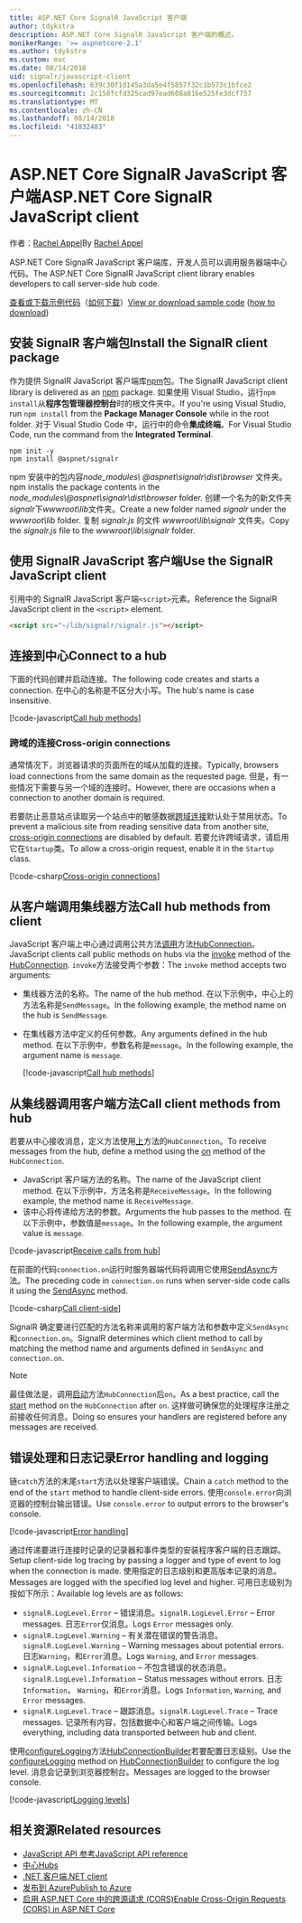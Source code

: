 ```yaml
---
title: ASP.NET Core SignalR JavaScript 客户端
author: tdykstra
description: ASP.NET Core SignalR JavaScript 客户端的概述。
monikerRange: '>= aspnetcore-2.1'
ms.author: tdykstra
ms.custom: mvc
ms.date: 08/14/2018
uid: signalr/javascript-client
ms.openlocfilehash: 639c30f1d145a3da5e4f5857f32c1b573c1bfce2
ms.sourcegitcommit: 2c158fcfd325cad97ead608a816e525fe3dcf757
ms.translationtype: MT
ms.contentlocale: zh-CN
ms.lasthandoff: 08/14/2018
ms.locfileid: "41832483"
---
```

# <a name="aspnet-core-signalr-javascript-client"></a><span data-ttu-id="9fa79-103">ASP.NET Core SignalR JavaScript 客户端</span><span class="sxs-lookup"><span data-stu-id="9fa79-103">ASP.NET Core SignalR JavaScript client</span></span>

<span data-ttu-id="9fa79-104">作者：[Rachel Appel](http://twitter.com/rachelappel)</span><span class="sxs-lookup"><span data-stu-id="9fa79-104">By [Rachel Appel](http://twitter.com/rachelappel)</span></span>

<span data-ttu-id="9fa79-105">ASP.NET Core SignalR JavaScript 客户端库，开发人员可以调用服务器端中心代码。</span><span class="sxs-lookup"><span data-stu-id="9fa79-105">The ASP.NET Core SignalR JavaScript client library enables developers to call server-side hub code.</span></span>

<span data-ttu-id="9fa79-106">[查看或下载示例代码](https://github.com/aspnet/Docs/tree/live/aspnetcore/signalr/javascript-client/sample)（[如何下载](xref:tutorials/index#how-to-download-a-sample)）</span><span class="sxs-lookup"><span data-stu-id="9fa79-106">[View or download sample code](https://github.com/aspnet/Docs/tree/live/aspnetcore/signalr/javascript-client/sample) ([how to download](xref:tutorials/index#how-to-download-a-sample))</span></span>

## <a name="install-the-signalr-client-package"></a><span data-ttu-id="9fa79-107">安装 SignalR 客户端包</span><span class="sxs-lookup"><span data-stu-id="9fa79-107">Install the SignalR client package</span></span>

<span data-ttu-id="9fa79-108">作为提供 SignalR JavaScript 客户端库[npm](https://www.npmjs.com/)包。</span><span class="sxs-lookup"><span data-stu-id="9fa79-108">The SignalR JavaScript client library is delivered as an [npm](https://www.npmjs.com/) package.</span></span> <span data-ttu-id="9fa79-109">如果使用 Visual Studio，运行`npm install`从**程序包管理器控制台**时的根文件夹中。</span><span class="sxs-lookup"><span data-stu-id="9fa79-109">If you're using Visual Studio, run `npm install` from the **Package Manager Console** while in the root folder.</span></span> <span data-ttu-id="9fa79-110">对于 Visual Studio Code 中，运行中的命令**集成终端**。</span><span class="sxs-lookup"><span data-stu-id="9fa79-110">For Visual Studio Code, run the command from the **Integrated Terminal**.</span></span>

  ```console
  npm init -y
  npm install @aspnet/signalr
  ```

<span data-ttu-id="9fa79-111">npm 安装中的包内容*node_modules\\ @aspnet\signalr\dist\browser* 文件夹。</span><span class="sxs-lookup"><span data-stu-id="9fa79-111">npm installs the package contents in the *node_modules\\@aspnet\signalr\dist\browser* folder.</span></span> <span data-ttu-id="9fa79-112">创建一个名为的新文件夹*signalr*下*wwwroot\\lib*文件夹。</span><span class="sxs-lookup"><span data-stu-id="9fa79-112">Create a new folder named *signalr* under the *wwwroot\\lib* folder.</span></span> <span data-ttu-id="9fa79-113">复制 *signalr.js* 的文件 *wwwroot\lib\signalr* 文件夹。</span><span class="sxs-lookup"><span data-stu-id="9fa79-113">Copy the *signalr.js* file to the *wwwroot\lib\signalr* folder.</span></span>

## <a name="use-the-signalr-javascript-client"></a><span data-ttu-id="9fa79-114">使用 SignalR JavaScript 客户端</span><span class="sxs-lookup"><span data-stu-id="9fa79-114">Use the SignalR JavaScript client</span></span>

<span data-ttu-id="9fa79-115">引用中的 SignalR JavaScript 客户端`<script>`元素。</span><span class="sxs-lookup"><span data-stu-id="9fa79-115">Reference the SignalR JavaScript client in the `<script>` element.</span></span>

```html
<script src="~/lib/signalr/signalr.js"></script>
```

## <a name="connect-to-a-hub"></a><span data-ttu-id="9fa79-116">连接到中心</span><span class="sxs-lookup"><span data-stu-id="9fa79-116">Connect to a hub</span></span>

<span data-ttu-id="9fa79-117">下面的代码创建并启动连接。</span><span class="sxs-lookup"><span data-stu-id="9fa79-117">The following code creates and starts a connection.</span></span> <span data-ttu-id="9fa79-118">在中心的名称是不区分大小写。</span><span class="sxs-lookup"><span data-stu-id="9fa79-118">The hub's name is case insensitive.</span></span>

[!code-javascript[Call hub methods](javascript-client/sample/wwwroot/js/chat.js?range=9-12,28)]

### <a name="cross-origin-connections"></a><span data-ttu-id="9fa79-119">跨域的连接</span><span class="sxs-lookup"><span data-stu-id="9fa79-119">Cross-origin connections</span></span>

<span data-ttu-id="9fa79-120">通常情况下，浏览器请求的页面所在的域从加载的连接。</span><span class="sxs-lookup"><span data-stu-id="9fa79-120">Typically, browsers load connections from the same domain as the requested page.</span></span> <span data-ttu-id="9fa79-121">但是，有一些情况下需要与另一个域的连接时。</span><span class="sxs-lookup"><span data-stu-id="9fa79-121">However, there are occasions when a connection to another domain is required.</span></span>

<span data-ttu-id="9fa79-122">若要防止恶意站点读取另一个站点中的敏感数据[跨域连接](xref:security/cors)默认处于禁用状态。</span><span class="sxs-lookup"><span data-stu-id="9fa79-122">To prevent a malicious site from reading sensitive data from another site, [cross-origin connections](xref:security/cors) are disabled by default.</span></span> <span data-ttu-id="9fa79-123">若要允许跨域请求，请启用它在`Startup`类。</span><span class="sxs-lookup"><span data-stu-id="9fa79-123">To allow a cross-origin request, enable it in the `Startup` class.</span></span>

[!code-csharp[Cross-origin connections](javascript-client/sample/Startup.cs?highlight=29-35,56)]

## <a name="call-hub-methods-from-client"></a><span data-ttu-id="9fa79-124">从客户端调用集线器方法</span><span class="sxs-lookup"><span data-stu-id="9fa79-124">Call hub methods from client</span></span>

<span data-ttu-id="9fa79-125">JavaScript 客户端上中心通过调用公共方法[调用](/javascript/api/%40aspnet/signalr/hubconnection#invoke)方法[HubConnection](/javascript/api/%40aspnet/signalr/hubconnection)。</span><span class="sxs-lookup"><span data-stu-id="9fa79-125">JavaScript clients call public methods on hubs via the [invoke](/javascript/api/%40aspnet/signalr/hubconnection#invoke) method of the [HubConnection](/javascript/api/%40aspnet/signalr/hubconnection).</span></span> <span data-ttu-id="9fa79-126">`invoke`方法接受两个参数：</span><span class="sxs-lookup"><span data-stu-id="9fa79-126">The `invoke` method accepts two arguments:</span></span>

* <span data-ttu-id="9fa79-127">集线器方法的名称。</span><span class="sxs-lookup"><span data-stu-id="9fa79-127">The name of the hub method.</span></span> <span data-ttu-id="9fa79-128">在以下示例中，中心上的方法名称是`SendMessage`。</span><span class="sxs-lookup"><span data-stu-id="9fa79-128">In the following example, the method name on the hub is `SendMessage`.</span></span>
* <span data-ttu-id="9fa79-129">在集线器方法中定义的任何参数。</span><span class="sxs-lookup"><span data-stu-id="9fa79-129">Any arguments defined in the hub method.</span></span> <span data-ttu-id="9fa79-130">在以下示例中，参数名称是`message`。</span><span class="sxs-lookup"><span data-stu-id="9fa79-130">In the following example, the argument name is `message`.</span></span>

  [!code-javascript[Call hub methods](javascript-client/sample/wwwroot/js/chat.js?range=24)]

## <a name="call-client-methods-from-hub"></a><span data-ttu-id="9fa79-131">从集线器调用客户端方法</span><span class="sxs-lookup"><span data-stu-id="9fa79-131">Call client methods from hub</span></span>

<span data-ttu-id="9fa79-132">若要从中心接收消息，定义方法使用[上](/javascript/api/%40aspnet/signalr/hubconnection#on)方法的`HubConnection`。</span><span class="sxs-lookup"><span data-stu-id="9fa79-132">To receive messages from the hub, define a method using the [on](/javascript/api/%40aspnet/signalr/hubconnection#on) method of the `HubConnection`.</span></span>

* <span data-ttu-id="9fa79-133">JavaScript 客户端方法的名称。</span><span class="sxs-lookup"><span data-stu-id="9fa79-133">The name of the JavaScript client method.</span></span> <span data-ttu-id="9fa79-134">在以下示例中，方法名称是`ReceiveMessage`。</span><span class="sxs-lookup"><span data-stu-id="9fa79-134">In the following example, the method name is `ReceiveMessage`.</span></span>
* <span data-ttu-id="9fa79-135">该中心将传递给方法的参数。</span><span class="sxs-lookup"><span data-stu-id="9fa79-135">Arguments the hub passes to the method.</span></span> <span data-ttu-id="9fa79-136">在以下示例中，参数值是`message`。</span><span class="sxs-lookup"><span data-stu-id="9fa79-136">In the following example, the argument value is `message`.</span></span>

[!code-javascript[Receive calls from hub](javascript-client/sample/wwwroot/js/chat.js?range=14-19)]

<span data-ttu-id="9fa79-137">在前面的代码`connection.on`运行时服务器端代码将调用它使用[SendAsync](/dotnet/api/microsoft.aspnetcore.signalr.clientproxyextensions.sendasync)方法。</span><span class="sxs-lookup"><span data-stu-id="9fa79-137">The preceding code in `connection.on` runs when server-side code calls it using the [SendAsync](/dotnet/api/microsoft.aspnetcore.signalr.clientproxyextensions.sendasync) method.</span></span>

[!code-csharp[Call client-side](javascript-client/sample/hubs/chathub.cs?range=8-11)]

<span data-ttu-id="9fa79-138">SignalR 确定要进行匹配的方法名称来调用的客户端方法和参数中定义`SendAsync`和`connection.on`。</span><span class="sxs-lookup"><span data-stu-id="9fa79-138">SignalR determines which client method to call by matching the method name and arguments defined in `SendAsync` and `connection.on`.</span></span>

> [!NOTE]
> <span data-ttu-id="9fa79-139">最佳做法是，调用[启动](/javascript/api/%40aspnet/signalr/hubconnection#start)方法`HubConnection`后`on`。</span><span class="sxs-lookup"><span data-stu-id="9fa79-139">As a best practice, call the [start](/javascript/api/%40aspnet/signalr/hubconnection#start) method on the `HubConnection` after `on`.</span></span> <span data-ttu-id="9fa79-140">这样做可确保您的处理程序注册之前接收任何消息。</span><span class="sxs-lookup"><span data-stu-id="9fa79-140">Doing so ensures your handlers are registered before any messages are received.</span></span>

## <a name="error-handling-and-logging"></a><span data-ttu-id="9fa79-141">错误处理和日志记录</span><span class="sxs-lookup"><span data-stu-id="9fa79-141">Error handling and logging</span></span>

<span data-ttu-id="9fa79-142">链`catch`方法的末尾`start`方法以处理客户端错误。</span><span class="sxs-lookup"><span data-stu-id="9fa79-142">Chain a `catch` method to the end of the `start` method to handle client-side errors.</span></span> <span data-ttu-id="9fa79-143">使用`console.error`向浏览器的控制台输出错误。</span><span class="sxs-lookup"><span data-stu-id="9fa79-143">Use `console.error` to output errors to the browser's console.</span></span>

[!code-javascript[Error handling](javascript-client/sample/wwwroot/js/chat.js?range=28)]

<span data-ttu-id="9fa79-144">通过传递要进行连接时记录的记录器和事件类型的安装程序客户端的日志跟踪。</span><span class="sxs-lookup"><span data-stu-id="9fa79-144">Setup client-side log tracing by passing a logger and type of event to log when the connection is made.</span></span> <span data-ttu-id="9fa79-145">使用指定的日志级别和更高版本记录的消息。</span><span class="sxs-lookup"><span data-stu-id="9fa79-145">Messages are logged with the specified log level and higher.</span></span> <span data-ttu-id="9fa79-146">可用日志级别为按如下所示：</span><span class="sxs-lookup"><span data-stu-id="9fa79-146">Available log levels are as follows:</span></span>

* <span data-ttu-id="9fa79-147">`signalR.LogLevel.Error` &ndash; 错误消息。</span><span class="sxs-lookup"><span data-stu-id="9fa79-147">`signalR.LogLevel.Error` &ndash; Error messages.</span></span> <span data-ttu-id="9fa79-148">日志`Error`仅消息。</span><span class="sxs-lookup"><span data-stu-id="9fa79-148">Logs `Error` messages only.</span></span>
* <span data-ttu-id="9fa79-149">`signalR.LogLevel.Warning` &ndash; 有关潜在错误的警告消息。</span><span class="sxs-lookup"><span data-stu-id="9fa79-149">`signalR.LogLevel.Warning` &ndash; Warning messages about potential errors.</span></span> <span data-ttu-id="9fa79-150">日志`Warning`，和`Error`消息。</span><span class="sxs-lookup"><span data-stu-id="9fa79-150">Logs `Warning`, and `Error` messages.</span></span>
* <span data-ttu-id="9fa79-151">`signalR.LogLevel.Information` &ndash; 不包含错误的状态消息。</span><span class="sxs-lookup"><span data-stu-id="9fa79-151">`signalR.LogLevel.Information` &ndash; Status messages without errors.</span></span> <span data-ttu-id="9fa79-152">日志`Information`， `Warning`，和`Error`消息。</span><span class="sxs-lookup"><span data-stu-id="9fa79-152">Logs `Information`, `Warning`, and `Error` messages.</span></span>
* <span data-ttu-id="9fa79-153">`signalR.LogLevel.Trace` &ndash; 跟踪消息。</span><span class="sxs-lookup"><span data-stu-id="9fa79-153">`signalR.LogLevel.Trace` &ndash; Trace messages.</span></span> <span data-ttu-id="9fa79-154">记录所有内容，包括数据中心和客户端之间传输。</span><span class="sxs-lookup"><span data-stu-id="9fa79-154">Logs everything, including data transported between hub and client.</span></span>

<span data-ttu-id="9fa79-155">使用[configureLogging](/javascript/api/%40aspnet/signalr/hubconnectionbuilder#configurelogging)方法[HubConnectionBuilder](/javascript/api/%40aspnet/signalr/hubconnectionbuilder)若要配置日志级别。</span><span class="sxs-lookup"><span data-stu-id="9fa79-155">Use the [configureLogging](/javascript/api/%40aspnet/signalr/hubconnectionbuilder#configurelogging) method on [HubConnectionBuilder](/javascript/api/%40aspnet/signalr/hubconnectionbuilder) to configure the log level.</span></span> <span data-ttu-id="9fa79-156">消息会记录到浏览器控制台。</span><span class="sxs-lookup"><span data-stu-id="9fa79-156">Messages are logged to the browser console.</span></span>

[!code-javascript[Logging levels](javascript-client/sample/wwwroot/js/chat.js?range=9-12)]

## <a name="related-resources"></a><span data-ttu-id="9fa79-157">相关资源</span><span class="sxs-lookup"><span data-stu-id="9fa79-157">Related resources</span></span>

* [<span data-ttu-id="9fa79-158">JavaScript API 参考</span><span class="sxs-lookup"><span data-stu-id="9fa79-158">JavaScript API reference</span></span>](/javascript/api/)
* [<span data-ttu-id="9fa79-159">中心</span><span class="sxs-lookup"><span data-stu-id="9fa79-159">Hubs</span></span>](xref:signalr/hubs)
* [<span data-ttu-id="9fa79-160">.NET 客户端</span><span class="sxs-lookup"><span data-stu-id="9fa79-160">.NET client</span></span>](xref:signalr/dotnet-client)
* [<span data-ttu-id="9fa79-161">发布到 Azure</span><span class="sxs-lookup"><span data-stu-id="9fa79-161">Publish to Azure</span></span>](xref:signalr/publish-to-azure-web-app)
* [<span data-ttu-id="9fa79-162">启用 ASP.NET Core 中的跨源请求 (CORS)</span><span class="sxs-lookup"><span data-stu-id="9fa79-162">Enable Cross-Origin Requests (CORS) in ASP.NET Core</span></span>](xref:security/cors)
